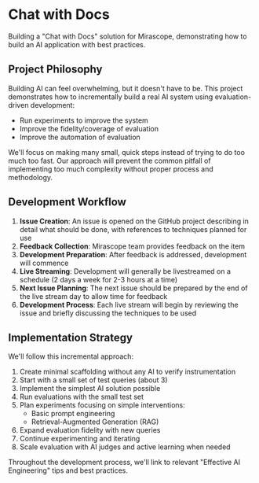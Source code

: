 # Chat with Docs

Building a "Chat with Docs" solution for Mirascope, demonstrating how to build an AI application with best practices.

## Project Philosophy

Building AI can feel overwhelming, but it doesn't have to be. This project demonstrates how to incrementally build a real AI system using evaluation-driven development:

- Run experiments to improve the system
- Improve the fidelity/coverage of evaluation
- Improve the automation of evaluation

We'll focus on making many small, quick steps instead of trying to do too much too fast. Our approach will prevent the common pitfall of implementing too much complexity without proper process and methodology.

## Development Workflow

1. **Issue Creation**: An issue is opened on the GitHub project describing in detail what should be done, with references to techniques planned for use
2. **Feedback Collection**: Mirascope team provides feedback on the item
3. **Development Preparation**: After feedback is addressed, development will commence
4. **Live Streaming**: Development will generally be livestreamed on a schedule (2 days a week for 2-3 hours at a time)
5. **Next Issue Planning**: The next issue should be prepared by the end of the live stream day to allow time for feedback
6. **Development Process**: Each live stream will begin by reviewing the issue and briefly discussing the techniques to be used

## Implementation Strategy

We'll follow this incremental approach:

1. Create minimal scaffolding without any AI to verify instrumentation
2. Start with a small set of test queries (about 3)
3. Implement the simplest AI solution possible
4. Run evaluations with the small test set
5. Plan experiments focusing on simple interventions:
   - Basic prompt engineering
   - Retrieval-Augmented Generation (RAG)
6. Expand evaluation fidelity with new queries
7. Continue experimenting and iterating
8. Scale evaluation with AI judges and active learning when needed

Throughout the development process, we'll link to relevant "Effective AI Engineering" tips and best practices.